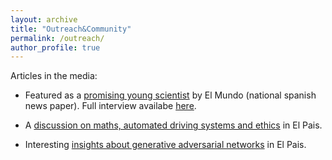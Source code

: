 ```yaml
---
layout: archive
title: "Outreach&Community"
permalink: /outreach/
author_profile: true
---
```


Articles in the media:

* Featured as a [promising young scientist](https://www.elmundo.es/papel/lideres/2022/01/30/61f17a8021efa013798b45ec.html) by El Mundo (national spanish news paper). Full interview availabe [here](/files/el_mundo.pdf).

* A [discussion on maths, automated driving systems and ethics](https://elpais.com/ciencia/cafe-y-teoremas/2021-11-26/las-matematicas-de-las-maquinas-morales.html) in El Pais. 

* Interesting [insights about generative adversarial networks](https://elpais.com/elpais/2019/05/29/ciencia/1559146396_616900.html) in El Pais. 